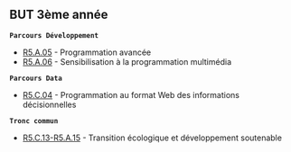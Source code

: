 ## BUT 3ème année

**`Parcours Développement`**
- [R5.A.05](./R5A05) - Programmation avancée
- [R5.A.06](./R5A06) - Sensibilisation à la programmation multimédia

**`Parcours Data`**
- [R5.C.04](./R5C04) - Programmation au format Web des informations décisionnelles

**`Tronc commun`**
- [R5.C.13-R5.A.15](./R5C13-R5A15) - Transition écologique et développement soutenable
